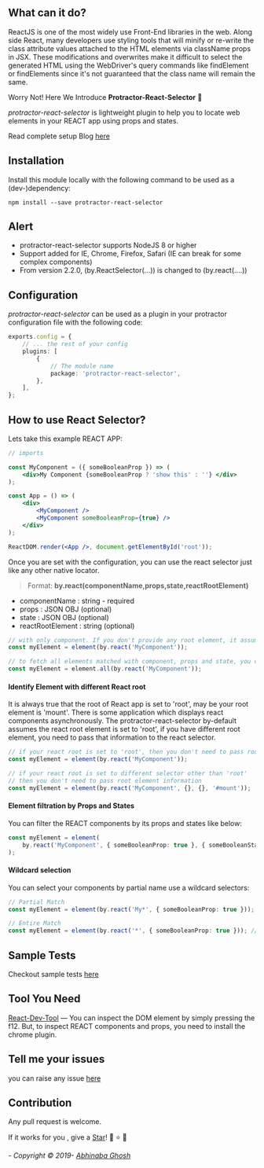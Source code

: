## What can it do?

ReactJS is one of the most widely use Front-End libraries in the web. Along side React, many developers use styling tools that will minify or re-write the class attribute values attached to the HTML elements via className props in JSX. These modifications and overwrites make it difficult to select the generated HTML using the WebDriver's query commands like findElement or findElements since it's not guaranteed that the class name will remain the same.

Worry Not! Here We Introduce **Protractor-React-Selector** :hatching_chick:

_protractor-react-selector_ is lightweight plugin to help you to locate web elements in your REACT app using props and states.

Read complete setup Blog [here](https://medium.com/@abhinabaghosh.1994/test-your-react-app-efficiently-with-protractor-b8406db9148f)

## Installation

Install this module locally with the following command to be used as a (dev-)dependency:

```shell
npm install --save protractor-react-selector
```

## Alert

- protractor-react-selector supports NodeJS 8 or higher
- Support added for IE, Chrome, Firefox, Safari (IE can break for some complex components)
- From version 2.2.0, (by.ReactSelector(...)) is changed to (by.react(....))

## Configuration

_protractor-react-selector_ can be used as a plugin in your protractor configuration file with the following code:

```typescript
exports.config = {
	// ... the rest of your config
	plugins: [
		{
			// The module name
			package: 'protractor-react-selector',
		},
	],
};
```

## How to use React Selector?

Lets take this example REACT APP:

```jsx
// imports

const MyComponent = ({ someBooleanProp }) => (
	<div>My Component {someBooleanProp ? 'show this' : ''} </div>
);

const App = () => (
	<div>
		<MyComponent />
		<MyComponent someBooleanProp={true} />
	</div>
);

ReactDOM.render(<App />, document.getElementById('root'));
```

Once you are set with the configuration, you can use the react selector just like any other native locator.

> Format: **by.react(componentName,props,state,reactRootElement)**

- componentName : string - required
- props : JSON OBJ (optional)
- state : JSON OBJ (optional)
- reactRootElement : string (optional)

```ts
// with only component. If you don't provide any root element, it assume that root is set to '#root'
const myElement = element(by.react('MyComponent'));

// to fetch all elements matched with component, props and state, you can use protractor native 'all' method
const myElement = element.all(by.react('MyComponent'));
```

#### Identify Element with different React root

It is always true that the root of React app is set to 'root', may be your root element is 'mount'. There is some application which displays react components asynchronously. The protractor-react-selector by-default assumes the react root element is set to 'root', if you have different root element, you need to pass that information to the react selector.

```ts
// if your react root is set to 'root', then you don't need to pass root element information
const myElement = element(by.react('MyComponent'));

// if your react root is set to different selector other than 'root'
// then you don't need to pass root element information
const myElement = element(by.react('MyComponent', {}, {}, '#mount'));
```

#### Element filtration by Props and States

You can filter the REACT components by its props and states like below:

```ts
const myElement = element(
	by.react('MyComponent', { someBooleanProp: true }, { someBooleanState: true })
);
```

#### Wildcard selection

You can select your components by partial name use a wildcard selectors:

```ts
// Partial Match
const myElement = element(by.react('My*', { someBooleanProp: true }));

// Entire Match
const myElement = element(by.react('*', { someBooleanProp: true })); // return all components matched with the prop
```

## Sample Tests

Checkout sample tests [here](./test/)

## Tool You Need

[React-Dev-Tool](https://chrome.google.com/webstore/detail/react-developer-tools/fmkadmapgofadopljbjfkapdkoienihi?hl=en) — You can inspect the DOM element by simply pressing the f12. But, to inspect REACT components and props, you need to install the chrome plugin.

## Tell me your issues

you can raise any issue [here](https://github.com/abhinaba1080/protractor-react-selector/issues)

## Contribution

Any pull request is welcome.

If it works for you , give a [Star](https://github.com/abhinaba1080/protractor-react-selector)! :star2: :star: :star2:

_- Copyright &copy; 2019- [Abhinaba Ghosh](https://www.linkedin.com/in/abhinaba-ghosh-9a2ab8a0/)_
